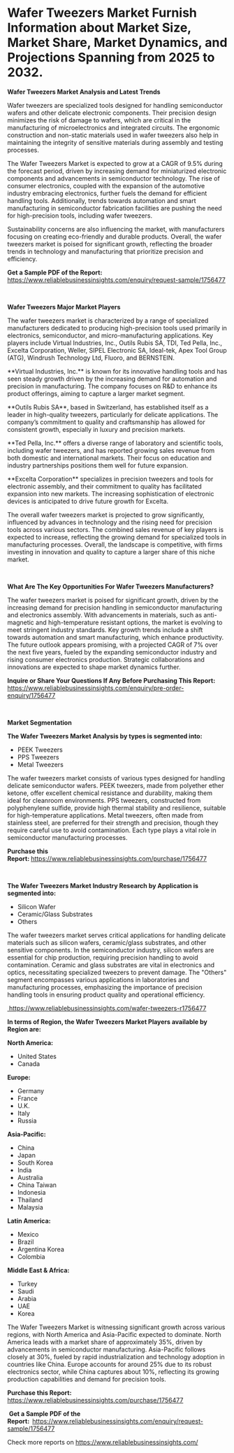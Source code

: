 <p><h1>Wafer Tweezers Market Furnish Information about Market Size, Market Share, Market Dynamics, and Projections Spanning from 2025 to 2032.</h1></p><p><strong>Wafer Tweezers Market Analysis and Latest Trends</strong></p>
<p><p>Wafer tweezers are specialized tools designed for handling semiconductor wafers and other delicate electronic components. Their precision design minimizes the risk of damage to wafers, which are critical in the manufacturing of microelectronics and integrated circuits. The ergonomic construction and non-static materials used in wafer tweezers also help in maintaining the integrity of sensitive materials during assembly and testing processes.</p><p>The Wafer Tweezers Market is expected to grow at a CAGR of 9.5% during the forecast period, driven by increasing demand for miniaturized electronic components and advancements in semiconductor technology. The rise of consumer electronics, coupled with the expansion of the automotive industry embracing electronics, further fuels the demand for efficient handling tools. Additionally, trends towards automation and smart manufacturing in semiconductor fabrication facilities are pushing the need for high-precision tools, including wafer tweezers. </p><p>Sustainability concerns are also influencing the market, with manufacturers focusing on creating eco-friendly and durable products. Overall, the wafer tweezers market is poised for significant growth, reflecting the broader trends in technology and manufacturing that prioritize precision and efficiency.</p></p>
<p><strong>Get a Sample PDF of the Report:&nbsp;</strong> <a href="https://www.reliablebusinessinsights.com/enquiry/request-sample/1756477?utm_campaign=3439&utm_medium=2&utm_source=Github&utm_content=ia&utm_term=06042025&utm_id=wafer-tweezers">https://www.reliablebusinessinsights.com/enquiry/request-sample/1756477</a></p>
<p>&nbsp;</p>
<p><strong>Wafer Tweezers Major Market Players</strong></p>
<p><p>The wafer tweezers market is characterized by a range of specialized manufacturers dedicated to producing high-precision tools used primarily in electronics, semiconductor, and micro-manufacturing applications. Key players include Virtual Industries, Inc., Outils Rubis SA, TDI, Ted Pella, Inc., Excelta Corporation, Weller, SIPEL Electronic SA, Ideal-tek, Apex Tool Group (ATG), Windrush Technology Ltd, Fluoro, and BERNSTEIN.</p><p>**Virtual Industries, Inc.** is known for its innovative handling tools and has seen steady growth driven by the increasing demand for automation and precision in manufacturing. The company focuses on R&D to enhance its product offerings, aiming to capture a larger market segment.</p><p>**Outils Rubis SA**, based in Switzerland, has established itself as a leader in high-quality tweezers, particularly for delicate applications. The company’s commitment to quality and craftsmanship has allowed for consistent growth, especially in luxury and precision markets.</p><p>**Ted Pella, Inc.** offers a diverse range of laboratory and scientific tools, including wafer tweezers, and has reported growing sales revenue from both domestic and international markets. Their focus on education and industry partnerships positions them well for future expansion.</p><p>**Excelta Corporation** specializes in precision tweezers and tools for electronic assembly, and their commitment to quality has facilitated expansion into new markets. The increasing sophistication of electronic devices is anticipated to drive future growth for Excelta.</p><p>The overall wafer tweezers market is projected to grow significantly, influenced by advances in technology and the rising need for precision tools across various sectors. The combined sales revenue of key players is expected to increase, reflecting the growing demand for specialized tools in manufacturing processes. Overall, the landscape is competitive, with firms investing in innovation and quality to capture a larger share of this niche market.</p></p>
<p>&nbsp;</p>
<p><strong>What Are The Key Opportunities For Wafer Tweezers Manufacturers?</strong></p>
<p><p>The wafer tweezers market is poised for significant growth, driven by the increasing demand for precision handling in semiconductor manufacturing and electronics assembly. With advancements in materials, such as anti-magnetic and high-temperature resistant options, the market is evolving to meet stringent industry standards. Key growth trends include a shift towards automation and smart manufacturing, which enhance productivity. The future outlook appears promising, with a projected CAGR of 7% over the next five years, fueled by the expanding semiconductor industry and rising consumer electronics production. Strategic collaborations and innovations are expected to shape market dynamics further.</p></p>
<p><strong>Inquire or Share Your Questions If Any Before Purchasing This Report:</strong> <a href="https://www.reliablebusinessinsights.com/enquiry/pre-order-enquiry/1756477?utm_campaign=3439&utm_medium=2&utm_source=Github&utm_content=ia&utm_term=06042025&utm_id=wafer-tweezers">https://www.reliablebusinessinsights.com/enquiry/pre-order-enquiry/1756477</a></p>
<p>&nbsp;</p>
<p><strong>Market Segmentation</strong></p>
<p><strong>The Wafer Tweezers Market Analysis by types is segmented into:</strong></p>
<p><ul><li>PEEK Tweezers</li><li>PPS Tweezers</li><li>Metal Tweezers</li></ul></p>
<p><p>The wafer tweezers market consists of various types designed for handling delicate semiconductor wafers. PEEK tweezers, made from polyether ether ketone, offer excellent chemical resistance and durability, making them ideal for cleanroom environments. PPS tweezers, constructed from polyphenylene sulfide, provide high thermal stability and resilience, suitable for high-temperature applications. Metal tweezers, often made from stainless steel, are preferred for their strength and precision, though they require careful use to avoid contamination. Each type plays a vital role in semiconductor manufacturing processes.</p></p>
<p><strong>Purchase this Report:&nbsp;</strong><a href="https://www.reliablebusinessinsights.com/purchase/1756477?utm_campaign=3439&utm_medium=2&utm_source=Github&utm_content=ia&utm_term=06042025&utm_id=wafer-tweezers">https://www.reliablebusinessinsights.com/purchase/1756477</a></p>
<p>&nbsp;</p>
<p><strong>The Wafer Tweezers Market Industry Research by Application is segmented into:</strong></p>
<p><ul><li>Silicon Wafer</li><li>Ceramic/Glass Substrates</li><li>Others</li></ul></p>
<p><p>The wafer tweezers market serves critical applications for handling delicate materials such as silicon wafers, ceramic/glass substrates, and other sensitive components. In the semiconductor industry, silicon wafers are essential for chip production, requiring precision handling to avoid contamination. Ceramic and glass substrates are vital in electronics and optics, necessitating specialized tweezers to prevent damage. The "Others" segment encompasses various applications in laboratories and manufacturing processes, emphasizing the importance of precision handling tools in ensuring product quality and operational efficiency.</p></p>
<p><a href="https://www.reliablebusinessinsights.com/wafer-tweezers-r1756477?utm_campaign=3439&utm_medium=2&utm_source=Github&utm_content=ia&utm_term=06042025&utm_id=wafer-tweezers">&nbsp;https://www.reliablebusinessinsights.com/wafer-tweezers-r1756477</a></p>
<p><strong>In terms of Region, the Wafer Tweezers Market Players available by Region are:</strong></p>
<p>
    <p> <strong> North America: </strong>
        <ul>
            <li>United States</li>
            <li>Canada</li>
        </ul>
        </p> 
    <p> <strong> Europe: </strong>
        <ul>
            <li>Germany</li>
            <li>France</li>
            <li>U.K.</li>
            <li>Italy</li>
            <li>Russia</li>
        </ul>
        </p> 
    <p> <strong> Asia-Pacific: </strong>
        <ul>
            <li>China</li>
            <li>Japan</li>
            <li>South Korea</li>
            <li>India</li>
            <li>Australia</li>
            <li>China Taiwan</li>
            <li>Indonesia</li>
            <li>Thailand</li>
            <li>Malaysia</li>
        </ul>
        </p> 
    <p> <strong> Latin America: </strong>
        <ul>
            <li>Mexico</li>
            <li>Brazil</li>
            <li>Argentina Korea</li>
            <li>Colombia</li>
        </ul>
        </p> 
    <p> <strong> Middle East & Africa: </strong>
        <ul>
            <li>Turkey</li>
            <li>Saudi</li>
            <li>Arabia</li>
            <li>UAE</li>
            <li>Korea</li>
        </ul>
    </p>
    </p>
<p><p>The Wafer Tweezers Market is witnessing significant growth across various regions, with North America and Asia-Pacific expected to dominate. North America leads with a market share of approximately 35%, driven by advancements in semiconductor manufacturing. Asia-Pacific follows closely at 30%, fueled by rapid industrialization and technology adoption in countries like China. Europe accounts for around 25% due to its robust electronics sector, while China captures about 10%, reflecting its growing production capabilities and demand for precision tools.</p></p>
<p><strong>Purchase this Report: </strong><a href="https://www.reliablebusinessinsights.com/purchase/1756477?utm_campaign=3439&utm_medium=2&utm_source=Github&utm_content=ia&utm_term=06042025&utm_id=wafer-tweezers">https://www.reliablebusinessinsights.com/purchase/1756477</a></p>
<p>&nbsp;<strong>Get a Sample PDF of the Report:&nbsp;&nbsp;</strong><a href="https://www.reliablebusinessinsights.com/enquiry/request-sample/1756477?utm_campaign=3439&utm_medium=2&utm_source=Github&utm_content=ia&utm_term=06042025&utm_id=wafer-tweezers">https://www.reliablebusinessinsights.com/enquiry/request-sample/1756477</a></p>
<p><strong></strong></p>
<p>Check more reports on <a href="https://www.reliablebusinessinsights.com/?utm_campaign=3439&utm_medium=2&utm_source=Github&utm_content=ia&utm_term=06042025&utm_id=wafer-tweezers">https://www.reliablebusinessinsights.com/</a></p>
